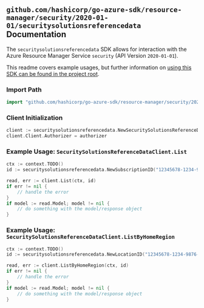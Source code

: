 
## `github.com/hashicorp/go-azure-sdk/resource-manager/security/2020-01-01/securitysolutionsreferencedata` Documentation

The `securitysolutionsreferencedata` SDK allows for interaction with the Azure Resource Manager Service `security` (API Version `2020-01-01`).

This readme covers example usages, but further information on [using this SDK can be found in the project root](https://github.com/hashicorp/go-azure-sdk/tree/main/docs).

### Import Path

```go
import "github.com/hashicorp/go-azure-sdk/resource-manager/security/2020-01-01/securitysolutionsreferencedata"
```


### Client Initialization

```go
client := securitysolutionsreferencedata.NewSecuritySolutionsReferenceDataClientWithBaseURI("https://management.azure.com")
client.Client.Authorizer = authorizer
```


### Example Usage: `SecuritySolutionsReferenceDataClient.List`

```go
ctx := context.TODO()
id := securitysolutionsreferencedata.NewSubscriptionID("12345678-1234-9876-4563-123456789012")

read, err := client.List(ctx, id)
if err != nil {
	// handle the error
}
if model := read.Model; model != nil {
	// do something with the model/response object
}
```


### Example Usage: `SecuritySolutionsReferenceDataClient.ListByHomeRegion`

```go
ctx := context.TODO()
id := securitysolutionsreferencedata.NewLocationID("12345678-1234-9876-4563-123456789012", "locationValue")

read, err := client.ListByHomeRegion(ctx, id)
if err != nil {
	// handle the error
}
if model := read.Model; model != nil {
	// do something with the model/response object
}
```
